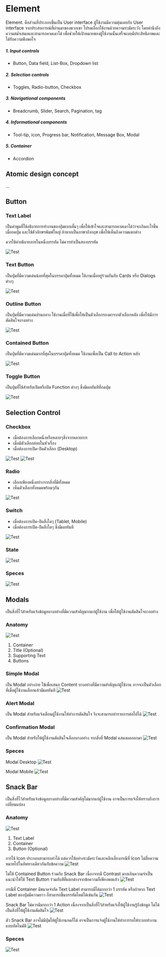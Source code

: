 Element
==========

Element. คือส่วนที่ประกอบขึ้นเป็น User interface ผู้ใช้งานมีความคุ้นเคยกับ User interface จากประสบการณ์ที่ผ่านมาของพวกเขา โปรดเลือกใช้งานด้วยความระมัดระวัง โดยคำนึงถึงความสม่ำเสมอและสามารถคาดเดาได้ เพื่อช่วยให้เป้าหมายของผู้ใช้งานนั้นเสร็จแบบมีประสิทธิภาพและได้รับความพึงพอใจ

##### 1. Input controls
- Button, Data field, List-Box, Dropdown list

##### 2. Selection controls
- Toggles, Radio-button, Checkbox
  
##### 3. Navigational components
- Breadcrumb, Slider, Search, Pagination, tag

##### 4. Informational components
- Tool-tip, icon, Progress bar, Notification, Message Box, Modal

##### 5. Container
- Accordion


## Atomic design concept
...



## Button

### Text Label

เป็นคำพูดที่ใช้อธิบายการทำงานของปุ่มแบบสั้นๆ เพื่อให้เข้าใจและสามารถคาดเดาได้ว่าจะเกิดอะไรขึ้นเมื่อกดปุ่ม และใช้ตัวอักษรพิมพ์ใหญ่ ถ้าหากเป็นภาษาอังกฤษ เพื่อให้เห็นถึงความแตกต่าง

ควรใช้คำอธิบายภายในหนึ่งบรรทัด ไม่ควรทำเป็นสองบรรทัด

![Test](images/button/Text-Label-Case.jpg)

### Text Button

เป็นปุ่มที่มีความเด่นน้อยที่สุดในบรรดาปุ่มทั้งหมด ใช้งานเมื่ออยู่ร่วมกันกับ Cards หรือ Dialogs ต่างๆ

![Test](images/button/Text-Button.jpg)

### Outline Button

เป็นปุ่มที่มีความเด่นปานกลาง ใช้งานเมื่อที่ใช้เพื่อให้เป็นตัวเลือกรองมาจากตัวเลือกหลัก เพื่อให้มีการตัดสินใจบางอย่าง

![Test](images/button/Outline-Button.jpg)

### Contained Button

เป็นปุ่มที่มีความเด่นมากที่สุดในบรรดาปุ่มทั้งหมด ใช้งานเพื่อเป็น Call to Action หลัก

![Test](images/button/Contained-Button.jpg)

### Toggle Button

เป็นปุ่มที่ใช้สำหรับเปิดหรือปิด Function ต่างๆ ซึ่งมีผลทันทีที่กดปุ่ม

![Test](images/button/Toggle-Button.jpg)


## Selection Control

### Checkbox

- เมื่อต้องการเลือกหนึ่งหรือหลายๆสิ่งจากหลายการ
- เมื่อมีตัวเลือกย่อยในหัวเรื่อง
- เมื่อต้องการเปิด-ปิดตัวเลือก (Desktop)

![Test](images/input-control/Checkbox-Case.jpg)
![Test](images/input-control/Select-all-Case.jpg)


### Radio

- เลือกเพียงหนึ่งอย่างจากสิ่งที่มีทั้งหมด
- เห็นตัวเลือกทั้งหมดพร้อมๆกัน

![Test](images/input-control/Radio-Case.jpg)


### Switch
- เมื่อต้องการเปิด-ปิดสิ่งใดๆ (Tablet, Mobile)
- เมื่อต้องการเปิด-ปิดสิ่งใดๆ ซึ่งมีผลทันที

![Test](images/input-control/Switch-Case.jpg)

### State

![Test](images/input-control/State.jpg)


### Speces

![Test](images/input-control/Specs.jpg)

## Modals
เป็นสิ่งที่ไว้สำหรับแจ้งข้อมูลบางอย่างที่มีความสำคัญมากแก่ผู้ใช้งาน เพื่อให้ผู้ใช้งานตัดสินใจบางอย่าง

### Anatomy
![Test](images/modals/Modal-Anatomy.jpg)
1. Container
2. Title (Optional)
3. Supporting Text
4. Buttons

### Simple Modal
เป็น Modal อย่างง่าย ใช้เพื่อเสนอ Content บางอย่างที่มีความสำคัญแก่ผู้ใช้งาน อาจจะเป็นตัวเลือกที่เมื่อผู้ใช้งานเลือกแล้วมีผลทันที
![Test](images/modals/Simple-Modal.jpg)

### Alert Modal
เป็น Modal สำหรับแจ้งเตือนผู้ใช้งานให้ทำการตัดสินใจ จึงจะสามารถทำรายการต่อไปได้
![Test](images/modals/Alert-Modal.jpg)

### Confirmation Modal
เป็น Modal สำหรับให้ผู้ใช้งานตัดสินใจเลือกบางอย่าง จากสิ่งที่ Modal แสดงผลออกมา
![Test](images/modals/Confirmation-Modal.jpg)
 
 ### Speces
 
 Modal Desktop
![Test](images/modals/Modal-Desktop-Spec.jpg)

 Modal Mobile
 ![Test](images/modals/Modal-Mobile-Spec.jpg)

 ## Snack Bar
เป็นสิ่งที่ไว้สำหรับแจ้งข้อมูลบางอย่างที่มีความสำคัญไม่มากแก่ผู้ใช้งาน อาจเป็นการแจ้งให้ทราบถึงการเปลี่ยนแปลง

### Anatomy
 ![Test](images/snack-bar/Snack-Bar-Anatomy.jpg)
1. Text Label
2. Container
3. Button (Optional)

การใช้ Icon ประกอบสามารถทำได้ แต่ควรใช้อย่างระมัดระวังและหลีกเลี่ยงกรณีที่ Icon ไม่สื่อความหมายไปในทิศทางเดียวกันกับข้อความ
![Test](images/snack-bar/Snack-Bar-Text-Label-1.jpg)

ไม่ใช้ Contained Button ร่วมกับ Snack Bar เนื่องจากมี Contrast มากเกินความจำเป็น แนะนำให้ใช้ Text Button ร่วมกับสีที่แตกต่างจากข้อความก็เพียงพอแล้ว
![Test](images/snack-bar/Snack-Bar-Button-2.jpg)

กรณีที่ Container มีขนาดจำกัด Text Label สามารถมีได้มากกว่า 1 บรรทัด หรือถ้าหาก Text Label ของปุ่มมีความยาว ก็สามารถขึ้นบรรทัดใหม่ได้เช่นกัน
![Test](images/snack-bar/Snack-Bar-Button-1.jpg)

Snack Bar ไม่ควรมีมากกว่า 1 Action เนื่องจากเป็นสิ่งที่ไว้สำหรับแจ้งให้ผู้ใช้งานรู้ถึงข้อมูล ไม่ได้เป็นสิ่งที่ให้ผู้ใช้งานตัดสินใจ
![Test](images/snack-bar/Snack-Bar-Button-3.jpg)

ตัว Snack Bar อาจไม่มีปุ่มให้ผู้ใช้งานกดก็ได้ อาจเป็นการแจ้งผู้ใช้งานให้ทำการรอให้ระบบทำงานแบบอัตโนมัติ
![Test](images/snack-bar/Snack-Bar-Delay.jpg)

### Speces
![Test](images/snack-bar/Snack-Bar-Spec.jpg)